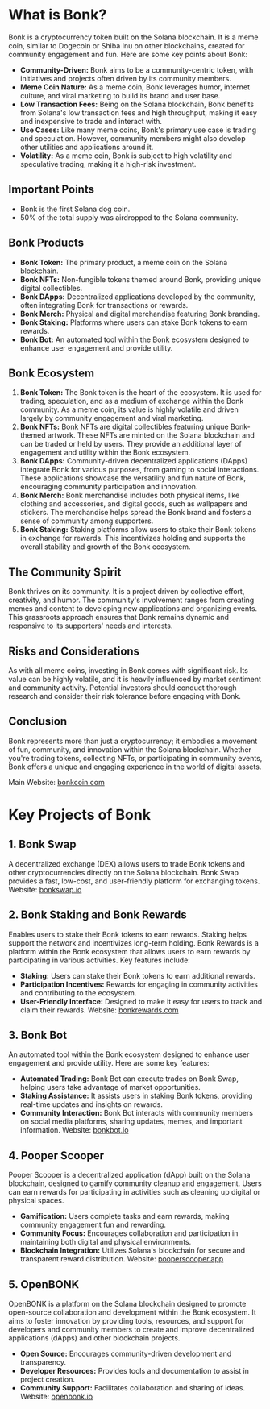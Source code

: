 # What is Bonk?
Bonk is a cryptocurrency token built on the Solana blockchain. It is a meme coin, similar to Dogecoin or Shiba Inu on other blockchains, created for community engagement and fun. Here are some key points about Bonk:

- **Community-Driven:** Bonk aims to be a community-centric token, with initiatives and projects often driven by its community members.
- **Meme Coin Nature:** As a meme coin, Bonk leverages humor, internet culture, and viral marketing to build its brand and user base.
- **Low Transaction Fees:** Being on the Solana blockchain, Bonk benefits from Solana's low transaction fees and high throughput, making it easy and inexpensive to trade and interact with.
- **Use Cases:** Like many meme coins, Bonk's primary use case is trading and speculation. However, community members might also develop other utilities and applications around it.
- **Volatility:** As a meme coin, Bonk is subject to high volatility and speculative trading, making it a high-risk investment.

## Important Points
- Bonk is the first Solana dog coin.
- 50% of the total supply was airdropped to the Solana community.

## Bonk Products
- **Bonk Token:** The primary product, a meme coin on the Solana blockchain.
- **Bonk NFTs:** Non-fungible tokens themed around Bonk, providing unique digital collectibles.
- **Bonk DApps:** Decentralized applications developed by the community, often integrating Bonk for transactions or rewards.
- **Bonk Merch:** Physical and digital merchandise featuring Bonk branding.
- **Bonk Staking:** Platforms where users can stake Bonk tokens to earn rewards.
- **Bonk Bot:** An automated tool within the Bonk ecosystem designed to enhance user engagement and provide utility.

## Bonk Ecosystem
1. **Bonk Token:** The Bonk token is the heart of the ecosystem. It is used for trading, speculation, and as a medium of exchange within the Bonk community. As a meme coin, its value is highly volatile and driven largely by community engagement and viral marketing.
2. **Bonk NFTs:** Bonk NFTs are digital collectibles featuring unique Bonk-themed artwork. These NFTs are minted on the Solana blockchain and can be traded or held by users. They provide an additional layer of engagement and utility within the Bonk ecosystem.
3. **Bonk DApps:** Community-driven decentralized applications (DApps) integrate Bonk for various purposes, from gaming to social interactions. These applications showcase the versatility and fun nature of Bonk, encouraging community participation and innovation.
4. **Bonk Merch:** Bonk merchandise includes both physical items, like clothing and accessories, and digital goods, such as wallpapers and stickers. The merchandise helps spread the Bonk brand and fosters a sense of community among supporters.
5. **Bonk Staking:** Staking platforms allow users to stake their Bonk tokens in exchange for rewards. This incentivizes holding and supports the overall stability and growth of the Bonk ecosystem.

## The Community Spirit
Bonk thrives on its community. It is a project driven by collective effort, creativity, and humor. The community's involvement ranges from creating memes and content to developing new applications and organizing events. This grassroots approach ensures that Bonk remains dynamic and responsive to its supporters' needs and interests.

## Risks and Considerations
As with all meme coins, investing in Bonk comes with significant risk. Its value can be highly volatile, and it is heavily influenced by market sentiment and community activity. Potential investors should conduct thorough research and consider their risk tolerance before engaging with Bonk.

## Conclusion
Bonk represents more than just a cryptocurrency; it embodies a movement of fun, community, and innovation within the Solana blockchain. Whether you're trading tokens, collecting NFTs, or participating in community events, Bonk offers a unique and engaging experience in the world of digital assets.

Main Website: [bonkcoin.com](https://bonkcoin.com)

# Key Projects of Bonk

## 1. Bonk Swap
A decentralized exchange (DEX) allows users to trade Bonk tokens and other cryptocurrencies directly on the Solana blockchain. Bonk Swap provides a fast, low-cost, and user-friendly platform for exchanging tokens. 
Website: [bonkswap.io](https://bonkswap.io)

## 2. Bonk Staking and Bonk Rewards
Enables users to stake their Bonk tokens to earn rewards. Staking helps support the network and incentivizes long-term holding. Bonk Rewards is a platform within the Bonk ecosystem that allows users to earn rewards by participating in various activities. Key features include:
- **Staking:** Users can stake their Bonk tokens to earn additional rewards.
- **Participation Incentives:** Rewards for engaging in community activities and contributing to the ecosystem.
- **User-Friendly Interface:** Designed to make it easy for users to track and claim their rewards. 
Website: [bonkrewards.com](https://bonkrewards.com)

## 3. Bonk Bot
An automated tool within the Bonk ecosystem designed to enhance user engagement and provide utility. Here are some key features:
- **Automated Trading:** Bonk Bot can execute trades on Bonk Swap, helping users take advantage of market opportunities.
- **Staking Assistance:** It assists users in staking Bonk tokens, providing real-time updates and insights on rewards.
- **Community Interaction:** Bonk Bot interacts with community members on social media platforms, sharing updates, memes, and important information. 
Website: [bonkbot.io](https://bonkbot.io)

## 4. Pooper Scooper
Pooper Scooper is a decentralized application (dApp) built on the Solana blockchain, designed to gamify community cleanup and engagement. Users can earn rewards for participating in activities such as cleaning up digital or physical spaces.
- **Gamification:** Users complete tasks and earn rewards, making community engagement fun and rewarding.
- **Community Focus:** Encourages collaboration and participation in maintaining both digital and physical environments.
- **Blockchain Integration:** Utilizes Solana's blockchain for secure and transparent reward distribution. 
Website: [pooperscooper.app](https://pooperscooper.app)

## 5. OpenBONK
OpenBONK is a platform on the Solana blockchain designed to promote open-source collaboration and development within the Bonk ecosystem. It aims to foster innovation by providing tools, resources, and support for developers and community members to create and improve decentralized applications (dApps) and other blockchain projects.
- **Open Source:** Encourages community-driven development and transparency.
- **Developer Resources:** Provides tools and documentation to assist in project creation.
- **Community Support:** Facilitates collaboration and sharing of ideas. 
Website: [openbonk.io](https://openbonk.io)
